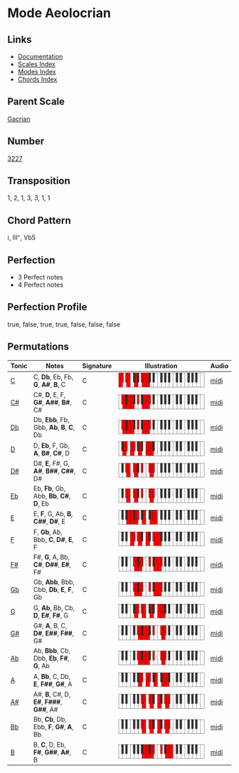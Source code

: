 # Mode Aeolocrian

## Links

- [Documentation](README.md)
- [Scales Index](Scales.md)
- [Modes Index](Modes.md)
- [Chords Index](Chords.md)

## Parent Scale

[Gacrian](ScaleGacrian.md)

## Number

[3227](https://ianring.com/musictheory/scales/3227)

## Transposition

1, 2, 1, 3, 3, 1, 1

## Chord Pattern

i, III⁺, Vb5

## Perfection

- 3 Perfect notes
- 4 Perfect notes

## Perfection Profile

true, false, true, true, false, false, false

## Permutations

| Tonic | Notes | Signature | Illustration | Audio |
|-------|-------|-----------|--------------|-------|
| [C](ModeCNaturalAeolocrian.md) | C, **Db**, Eb, Fb, **G**, **A#**, **B**, C | C | ![CNaturalAeolocrian](ModeCNaturalAeolocrian.png) | [midi](https://github.com/edipermadi/music/blob/main/docs/ModeCNaturalAeolocrian.mid?raw=true) |
| [C#](ModeCSharpAeolocrian.md) | C#, **D**, E, F, **G#**, **A##**, **B#**, C# | C | ![CSharpAeolocrian](ModeCSharpAeolocrian.png) | [midi](https://github.com/edipermadi/music/blob/main/docs/ModeCSharpAeolocrian.mid?raw=true) |
| [Db](ModeDFlatAeolocrian.md) | Db, **Ebb**, Fb, Gbb, **Ab**, **B**, **C**, Db | C | ![DFlatAeolocrian](ModeDFlatAeolocrian.png) | [midi](https://github.com/edipermadi/music/blob/main/docs/ModeDFlatAeolocrian.mid?raw=true) |
| [D](ModeDNaturalAeolocrian.md) | D, **Eb**, F, Gb, **A**, **B#**, **C#**, D | C | ![DNaturalAeolocrian](ModeDNaturalAeolocrian.png) | [midi](https://github.com/edipermadi/music/blob/main/docs/ModeDNaturalAeolocrian.mid?raw=true) |
| [D#](ModeDSharpAeolocrian.md) | D#, **E**, F#, G, **A#**, **B##**, **C##**, D# | C | ![DSharpAeolocrian](ModeDSharpAeolocrian.png) | [midi](https://github.com/edipermadi/music/blob/main/docs/ModeDSharpAeolocrian.mid?raw=true) |
| [Eb](ModeEFlatAeolocrian.md) | Eb, **Fb**, Gb, Abb, **Bb**, **C#**, **D**, Eb | C | ![EFlatAeolocrian](ModeEFlatAeolocrian.png) | [midi](https://github.com/edipermadi/music/blob/main/docs/ModeEFlatAeolocrian.mid?raw=true) |
| [E](ModeENaturalAeolocrian.md) | E, **F**, G, Ab, **B**, **C##**, **D#**, E | C | ![ENaturalAeolocrian](ModeENaturalAeolocrian.png) | [midi](https://github.com/edipermadi/music/blob/main/docs/ModeENaturalAeolocrian.mid?raw=true) |
| [F](ModeFNaturalAeolocrian.md) | F, **Gb**, Ab, Bbb, **C**, **D#**, **E**, F | C | ![FNaturalAeolocrian](ModeFNaturalAeolocrian.png) | [midi](https://github.com/edipermadi/music/blob/main/docs/ModeFNaturalAeolocrian.mid?raw=true) |
| [F#](ModeFSharpAeolocrian.md) | F#, **G**, A, Bb, **C#**, **D##**, **E#**, F# | C | ![FSharpAeolocrian](ModeFSharpAeolocrian.png) | [midi](https://github.com/edipermadi/music/blob/main/docs/ModeFSharpAeolocrian.mid?raw=true) |
| [Gb](ModeGFlatAeolocrian.md) | Gb, **Abb**, Bbb, Cbb, **Db**, **E**, **F**, Gb | C | ![GFlatAeolocrian](ModeGFlatAeolocrian.png) | [midi](https://github.com/edipermadi/music/blob/main/docs/ModeGFlatAeolocrian.mid?raw=true) |
| [G](ModeGNaturalAeolocrian.md) | G, **Ab**, Bb, Cb, **D**, **E#**, **F#**, G | C | ![GNaturalAeolocrian](ModeGNaturalAeolocrian.png) | [midi](https://github.com/edipermadi/music/blob/main/docs/ModeGNaturalAeolocrian.mid?raw=true) |
| [G#](ModeGSharpAeolocrian.md) | G#, **A**, B, C, **D#**, **E##**, **F##**, G# | C | ![GSharpAeolocrian](ModeGSharpAeolocrian.png) | [midi](https://github.com/edipermadi/music/blob/main/docs/ModeGSharpAeolocrian.mid?raw=true) |
| [Ab](ModeAFlatAeolocrian.md) | Ab, **Bbb**, Cb, Dbb, **Eb**, **F#**, **G**, Ab | C | ![AFlatAeolocrian](ModeAFlatAeolocrian.png) | [midi](https://github.com/edipermadi/music/blob/main/docs/ModeAFlatAeolocrian.mid?raw=true) |
| [A](ModeANaturalAeolocrian.md) | A, **Bb**, C, Db, **E**, **F##**, **G#**, A | C | ![ANaturalAeolocrian](ModeANaturalAeolocrian.png) | [midi](https://github.com/edipermadi/music/blob/main/docs/ModeANaturalAeolocrian.mid?raw=true) |
| [A#](ModeASharpAeolocrian.md) | A#, **B**, C#, D, **E#**, **F###**, **G##**, A# | C | ![ASharpAeolocrian](ModeASharpAeolocrian.png) | [midi](https://github.com/edipermadi/music/blob/main/docs/ModeASharpAeolocrian.mid?raw=true) |
| [Bb](ModeBFlatAeolocrian.md) | Bb, **Cb**, Db, Ebb, **F**, **G#**, **A**, Bb | C | ![BFlatAeolocrian](ModeBFlatAeolocrian.png) | [midi](https://github.com/edipermadi/music/blob/main/docs/ModeBFlatAeolocrian.mid?raw=true) |
| [B](ModeBNaturalAeolocrian.md) | B, **C**, D, Eb, **F#**, **G##**, **A#**, B | C | ![BNaturalAeolocrian](ModeBNaturalAeolocrian.png) | [midi](https://github.com/edipermadi/music/blob/main/docs/ModeBNaturalAeolocrian.mid?raw=true) |
